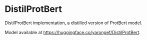 # DistilProtBert
DistilProtBert implementation, a distilled version of ProtBert model.

Model available at https://huggingface.co/yarongef/DistilProtBert.

